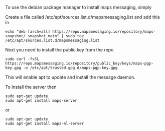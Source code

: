 To use the debian package manager to install maps messaging, simply


Create a file called  /etc/apt/sources.list.d/mapsmessaging.list and add this in


```shell
echo "deb [arch=all] https://repo.mapsmessaging.io/repository/maps-snapshot/ snapshot main" | sudo tee /etc/apt/sources.list.d/mapsmessaging.list
```


Next you need to install the public key from the repo

```shell
sudo curl -fsSL https://repo.mapsmessaging.io/repository/public_key/keys/maps-pgp-key.gpg -o /etc/apt/trusted.gpg.d/maps-pgp-key.gpg
```

This will enable apt to update and install the message daemon.

To Install the server then

```shell
sudo apt-get update
sudo apt-get install maps-server
```

or

```shell
sudo apt-get update
sudo apt-get install maps-ml-server
```

